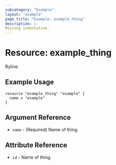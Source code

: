 ```yaml
---
subcategory: "Example"
layout: "example"
page_title: "Example: example_thing"
description: |-
Missing indentation.
---
```


# Resource: example_thing

Byline.

## Example Usage

```hcl
resource "example_thing" "example" {
  name = "example"
}
```

## Argument Reference

* `name` - (Required) Name of thing.

## Attribute Reference

* `id` - Name of thing.
